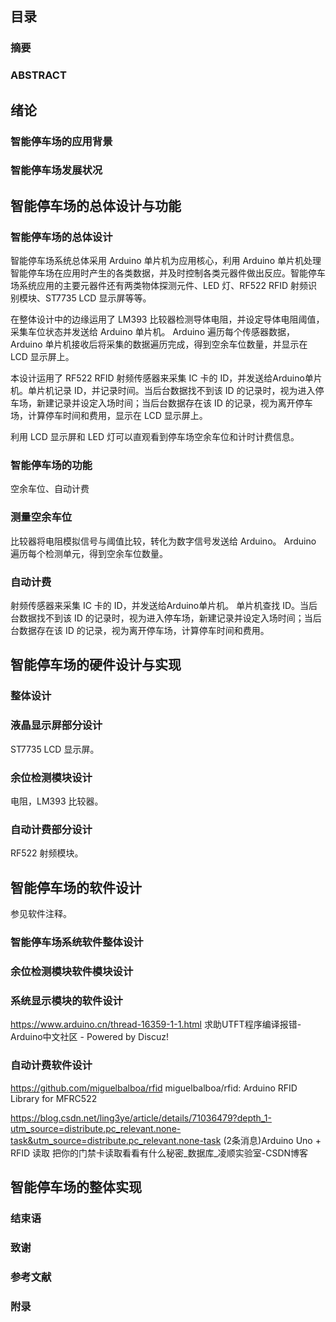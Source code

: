 ## 目录
### 摘要
### ABSTRACT

## 绪论
### 智能停车场的应用背景
### 智能停车场发展状况

## 智能停车场的总体设计与功能
### 智能停车场的总体设计
智能停车场系统总体采用 Arduino 单片机为应用核心，利用 Arduino 单片机处理智能停车场在应用时产生的各类数据，并及时控制各类元器件做出反应。智能停车场系统应用的主要元器件还有两类物体探测元件、LED 灯、RF522 RFID 射频识别模块、ST7735 LCD 显示屏等等。

在整体设计中的边缘运用了 LM393 比较器检测导体电阻，并设定导体电阻阈值，采集车位状态并发送给 Arduino 单片机。
Arduino 遍历每个传感器数据，Arduino 单片机接收后将采集的数据遍历完成，得到空余车位数量，并显示在 LCD 显示屏上。

本设计运用了 RF522 RFID 射频传感器来采集 IC 卡的 ID，并发送给Arduino单片机。单片机记录 ID，并记录时间。当后台数据找不到该 ID 的记录时，视为进入停车场，新建记录并设定入场时间；当后台数据存在该 ID 的记录，视为离开停车场，计算停车时间和费用，显示在 LCD 显示屏上。

利用 LCD 显示屏和 LED 灯可以直观看到停车场空余车位和计时计费信息。

### 智能停车场的功能
空余车位、自动计费
### 测量空余车位
比较器将电阻模拟信号与阈值比较，转化为数字信号发送给 Arduino。
Arduino 遍历每个检测单元，得到空余车位数量。
### 自动计费
射频传感器来采集 IC 卡的 ID，并发送给Arduino单片机。
单片机查找 ID。当后台数据找不到该 ID 的记录时，视为进入停车场，新建记录并设定入场时间；当后台数据存在该 ID 的记录，视为离开停车场，计算停车时间和费用。

## 智能停车场的硬件设计与实现
### 整体设计
### 液晶显示屏部分设计
ST7735 LCD 显示屏。

### 余位检测模块设计
电阻，LM393 比较器。

### 自动计费部分设计
RF522 射频模块。

## 智能停车场的软件设计
参见软件注释。
### 智能停车场系统软件整体设计
### 余位检测模块软件模块设计
### 系统显示模块的软件设计
https://www.arduino.cn/thread-16359-1-1.html
求助UTFT程序编译报错-Arduino中文社区 - Powered by Discuz!

### 自动计费软件设计
https://github.com/miguelbalboa/rfid
miguelbalboa/rfid: Arduino RFID Library for MFRC522

https://blog.csdn.net/ling3ye/article/details/71036479?depth_1-utm_source=distribute.pc_relevant.none-task&utm_source=distribute.pc_relevant.none-task
(2条消息)Arduino Uno + RFID 读取 把你的门禁卡读取看看有什么秘密_数据库_凌顺实验室-CSDN博客

## 智能停车场的整体实现

### 结束语
### 致谢
### 参考文献
### 附录